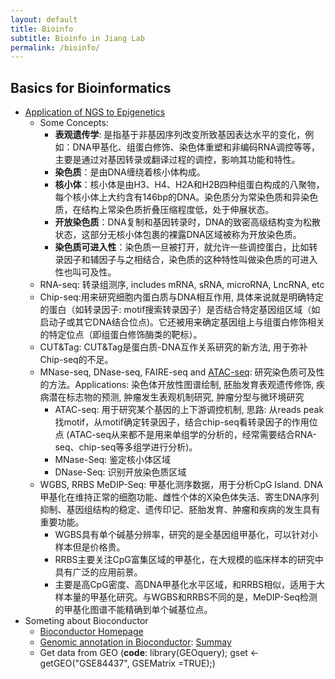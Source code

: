 ```yaml
---
layout: default
title: Bioinfo
subtitle: Bioinfo in Jiang Lab
permalink: /bioinfo/
---
```


## Basics for Bioinformatics

- [Application of NGS to Epigenetics](https://zhuanlan.zhihu.com/p/289427789)
    - Some Concepts:
        - **表观遗传学**: 是指基于非基因序列改变所致基因表达水平的变化，例如：DNA甲基化、组蛋白修饰、染色体重塑和非编码RNA调控等等，主要是通过对基因转录或翻译过程的调控，影响其功能和特性。
        - **染色质**：是由DNA缠绕着核小体构成。
        - **核小体**：核小体是由H3、H4、H2A和H2B四种组蛋白构成的八聚物，每个核小体上大约含有146bp的DNA。染色质分为常染色质和异染色质，在结构上常染色质折叠压缩程度低，处于伸展状态。
        - **开放染色质**：DNA复制和基因转录时，DNA的致密高级结构变为松散状态，这部分无核小体包裹的裸露DNA区域被称为开放染色质。
        - **染色质可进入性**：染色质一旦被打开，就允许一些调控蛋白，比如转录因子和辅因子与之相结合，染色质的这种特性叫做染色质的可进入性也叫可及性。
    - RNA-seq: 转录组测序, includes mRNA, sRNA, microRNA, LncRNA, etc
    - Chip-seq:用来研究细胞内蛋白质与DNA相互作用, 具体来说就是明确特定的蛋白（如转录因子: motif搜索转录因子）是否结合特定基因组区域（如启动子或其它DNA结合位点)。它还被用来确定基因组上与组蛋白修饰相关的特定位点（即组蛋白修饰酶类的靶标）。
    - CUT&Tag: CUT&Tag是蛋白质-DNA互作关系研究的新方法, 用于弥补Chip-seq的不足。
    - MNase-seq, DNase-seq, FAIRE-seq and [ATAC-seq](https://www.zhihu.com/question/263776928/answer/273229159): 研究染色质可及性的方法。Applications: 染色体开放性图谱绘制, 胚胎发育表观遗传修饰, 疾病潜在标志物的预测, 肿瘤发生表观机制研究, 肿瘤分型与微环境研究
        - ATAC-seq: 用于研究某个基因的上下游调控机制, 思路: 从reads peak找motif，从motif确定转录因子，结合chip-seq看转录因子的作用位点 (ATAC-seq从来都不是用来单组学的分析的，经常需要结合RNA-seq、chip-seq等多组学进行分析)。
        - MNase-Seq: 鉴定核小体区域
        - DNase-Seq: 识别开放染色质区域
    - WGBS, RRBS MeDIP-Seq: 甲基化测序数据，用于分析CpG Island. DNA甲基化在维持正常的细胞功能、雌性个体的X染色体失活、寄生DNA序列抑制、基因组结构的稳定、遗传印记、胚胎发育、肿瘤和疾病的发生具有重要功能。
        - WGBS具有单个碱基分辨率，研究的是全基因组甲基化，可以针对小样本但是价格贵。
        - RRBS主要关注CpG富集区域的甲基化，在大规模的临床样本的研究中具有广泛的应用前景。
        - 主要是高CpG密度、高DNA甲基化水平区域，和RRBS相似，适用于大样本量的甲基化研究。与WGBS和RRBS不同的是，MeDIP-Seq检测的甲基化图谱不能精确到单个碱基位点。
- Someting about Bioconductor
    - [Bioconductor Homepage](https://www.bioconductor.org/)
    - [Genomic annotation in Bioconductor](http://genomicsclass.github.io/book/pages/bioc1_annoOverview.html): [Summay](http://genomicsclass.github.io/book/pages/bioc1_annoCheat.html)
    - Get data from GEO (**code**: library(GEOquery); gset <- getGEO("GSE84437", GSEMatrix =TRUE);)

